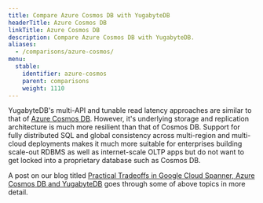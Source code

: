 ```yaml
---
title: Compare Azure Cosmos DB with YugabyteDB
headerTitle: Azure Cosmos DB
linkTitle: Azure Cosmos DB
description: Compare Azure Cosmos DB with YugabyteDB.
aliases:
  - /comparisons/azure-cosmos/
menu:
  stable:
    identifier: azure-cosmos
    parent: comparisons
    weight: 1110
---
```


YugabyteDB's multi-API and tunable read latency approaches are similar to that of [Azure Cosmos DB](https://azure.microsoft.com/en-us/blog/a-technical-overview-of-azure-cosmos-db/). However, it's underlying storage and replication architecture is much more resilient than that of Cosmos DB. Support for fully distributed SQL and global consistency across multi-region and multi-cloud deployments makes it much more suitable for enterprises building scale-out RDBMS as well as internet-scale OLTP apps but do not want to get locked into a proprietary database such as Cosmos DB.

A post on our blog titled [Practical Tradeoffs in Google Cloud Spanner, Azure Cosmos DB and YugabyteDB](https://blog.yugabyte.com/practical-tradeoffs-in-google-cloud-spanner-azure-cosmos-db-and-yugabyte-db/) goes through some of above topics in more detail.
